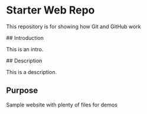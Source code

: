# Starter Web Repo

This repository is for showing how Git and GitHub work

## Introduction

This is an intro.

## Description

This is a description.

## Purpose

Sample website with plenty of files for demos